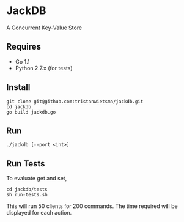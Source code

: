 JackDB
======

A Concurrent Key-Value Store

Requires
--------

* Go 1.1
* Python 2.7.x (for tests)

Install
-------

    git clone git@github.com:tristanwietsma/jackdb.git
    cd jackdb
    go build jackdb.go

Run
---

    ./jackdb [--port <int>]

Run Tests
---------

To evaluate get and set,

    cd jackdb/tests
    sh run-tests.sh

This will run 50 clients for 200 commands. The time required will be displayed for each action.
